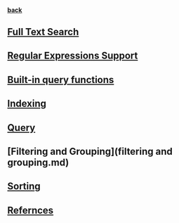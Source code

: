 #### [back](../Redis_Main.md)


## [Full Text Search ](fullSearch.md)

## [Regular Expressions Support](regx.md)

## [Built-in query functions](supportedOptions.md)

## [Indexing](indexing.md) 

## [Query](query.md)

## [Filtering and Grouping](filtering and grouping.md)

## [Sorting](sort.md)

## [Refernces](refernces.md)